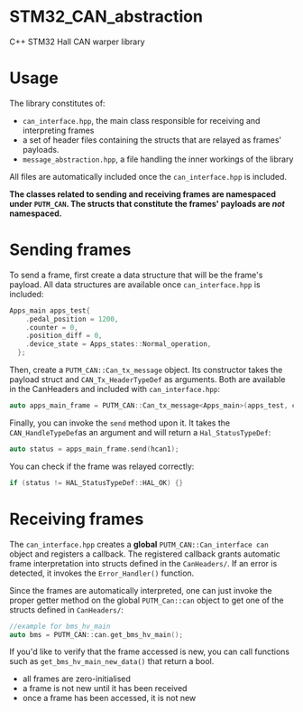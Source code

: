 # STM32_CAN_abstraction
C++ STM32 Hall CAN warper library

# Usage

The library constitutes of:

- `can_interface.hpp`, the main class responsible for receiving and interpreting frames
- a set of header files containing the structs that are relayed as frames' payloads.
- `message_abstraction.hpp`, a file handling the inner workings of the library

All files are automatically included once the `can_interface.hpp` is included.

**The classes related to sending and receiving frames are namespaced under `PUTM_CAN`. The structs that constitute the frames' payloads are *not* namespaced.**

# Sending frames

To send a frame, first create a data structure that will be the frame's payload. All data structures are available once `can_interface.hpp` is included:

```c++
Apps_main apps_test{
    .pedal_position = 1200,
    .counter = 0,
    .position_diff = 0,
    .device_state = Apps_states::Normal_operation,
  };
```

Then, create a `PUTM_CAN::Can_tx_message` object. Its constructor takes the payload struct and `CAN_Tx_HeaderTypeDef` as arguments. Both are available in the CanHeaders and included with `can_interface.hpp`:

```c++
auto apps_main_frame = PUTM_CAN::Can_tx_message<Apps_main>(apps_test, can_tx_header_APPS_MAIN);
```

Finally, you can invoke the `send` method upon it. It takes the `CAN_HandleTypeDef`as an argument and will return a `Hal_StatusTypeDef`:

```c++
auto status = apps_main_frame.send(hcan1);
```

You can check if the frame was relayed correctly:

```c++
if (status != HAL_StatusTypeDef::HAL_OK) {}
```

# Receiving frames

The `can_interface.hpp` creates a **global** `PUTM_CAN::Can_interface can` object and registers a callback. The registered callback grants automatic frame interpretation into structs defined in the `CanHeaders/`. If an error is detected, it invokes the `Error_Handler()` function.

Since the frames are automatically interpreted, one can just invoke the proper getter method on the global `PUTM_Can::can` object to get one of the structs defined in `CanHeaders/`:

```c++
//example for bms_hv_main
auto bms = PUTM_CAN::can.get_bms_hv_main();
```

If you'd like to verify that the frame accessed is new, you can call functions such as `get_bms_hv_main_new_data()` that return a bool.

- all frames are zero-initialised
- a frame is not new until it has been received
- once a frame has been accessed, it is not new
